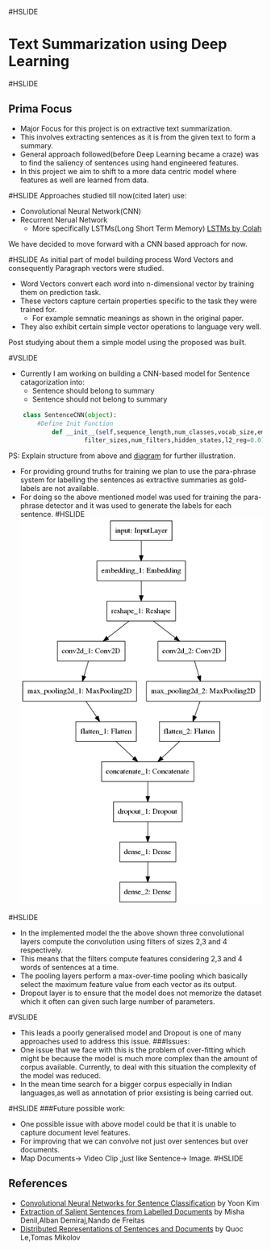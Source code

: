 #HSLIDE
# Text Summarization using Deep Learning

#HSLIDE
## Prima Focus
* Major Focus for this project is on extractive text summarization.
* This involves extracting sentences as it is from the given text to form a summary.
* General approach followed(before Deep Learning became a craze) was to find the saliency of sentences using hand engineered features.
* In this project we aim to shift to a more data centric model where features as well are learned from data.

#HSLIDE
Approaches studied till now(cited later) use:
* Convolutional Neural Network(CNN)
* Recurrent Nerual Network
	* More specifically LSTMs(Long Short Term Memory) [LSTMs by Colah](http://colah.github.io/posts/2015-08-Understanding-LSTMs/)

We have decided to move forward with a CNN based approach for now.

#HSLIDE
As initial part of model building process Word Vectors and consequently Paragraph vectors were studied.
* Word Vectors convert each word into n-dimensional vector by training them on prediction task.
* These vectors capture certain properties specific to the task they were trained for.
	* For example semnatic meanings as shown in the original paper.
* They also exhibit certain simple vector operations to language very well.

Post studying about them a simple model using the proposed was built.

#VSLIDE
* Currently I am working on building a CNN-based model for Sentence catagorization into:
	* Sentence should belong to summary
	* Sentence should not belong to summary

```python
	class SentenceCNN(object):
    	#Define Init Function
    		def __init__(self,sequence_length,num_classes,vocab_size,embedding_size,
                	 filter_sizes,num_filters,hidden_states,l2_reg=0.0):
```
PS: Explain structure from above and [diagram](http://aclweb.org/anthology/D/D14/D14-1181.pdf) for further illustration.

* For providing ground truths for training we plan to use the para-phrase system for labelling the sentences as extractive summaries as gold-labels are not available.
* For doing so the above mentioned model was used for training the para-phrase detector and it was used to generate the labels for each sentence.
#HSLIDE
![Logo](model1.png)

#HSLIDE
* In the implemented model the the above shown three convolutional layers compute the convolution using filters of sizes 2,3 and 4 respectively. 
* This means that the filters compute features considering 2,3 and 4 words of sentences at a time.
* The pooling layers perform a max-over-time pooling which basically select the maximum feature value from each vector as its output.
* Dropout layer is to ensure that the model does not memorize the dataset which it often can given such large number of parameters. 

#VSLIDE
* This leads a poorly generalised model and Dropout is one of many approaches used to address this issue.
###Issues:
* One issue that we face with this is the problem of over-fitting which might be because the model is much more complex than the
amount of corpus available. Currently, to deal with this situation the complexity of the model was reduced.
* In the mean time search for a bigger corpus especially in Indian languages,as well as annotation of prior exsisting is being carried out.

#HSLIDE
###Future possible work:
* One possible issue with above model could be that it is unable to capture document level features.
* For improving that we can convolve not just over sentences but over documents.
* Map Documents-> Video Clip ,just like Sentence-> Image.
#HSLIDE
## References

* [Convolutional Neural Networks for Sentence Classification](http://aclweb.org/anthology/D/D14/D14-1181.pdf) by Yoon Kim
* [Extraction of Salient Sentences from Labelled Documents](https://arxiv.org/pdf/1412.6815.pdf) by Misha Denil,Alban Demiraj,Nando de Freitas
* [Distributed Representations of Sentences and Documents](https://cs.stanford.edu/~quocle/paragraph_vector.pdf) by Quoc Le,Tomas Mikolov
